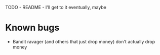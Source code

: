 TODO
	- README
		- I'll get to it eventually, maybe

# Known bugs
- Bandit ravager (and others that just drop money) don't actually drop money

